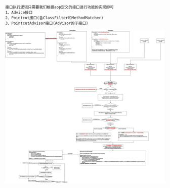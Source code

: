 ```
接口执行逻辑只需要我们根据aop定义的接口进行功能的实现即可
1、Advice接口
2、Pointcut接口(含ClassFilter和MethodMatcher)
3、PointcutAdvisor接口(Advisor的子接口)
```

![Aop功能接口执行逻辑](https://github.com/chenxuzhang/note/blob/main/Spring/aop/%E5%9B%BE%E7%89%87/Aop%E5%8A%9F%E8%83%BD%E6%8E%A5%E5%8F%A3%E6%89%A7%E8%A1%8C%E9%80%BB%E8%BE%91.jpg)